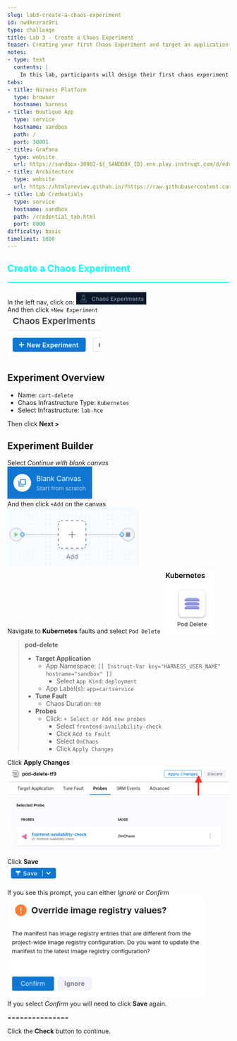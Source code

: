 ```yaml
---
slug: lab3-create-a-chaos-experiment
id: nwdknzrac9ri
type: challenge
title: Lab 3 - Create a Chaos Experiment
teaser: Creating your first Chaos Experiment and target an application for fault injection
notes:
- type: text
  contents: |
    In this lab, participants will design their first chaos experiment, selecting targets and defining what actions will be introduced to simulate disruptive events.
tabs:
- title: Harness Platform
  type: browser
  hostname: harness
- title: Boutique App
  type: service
  hostname: sandbox
  path: /
  port: 30001
- title: Grafana
  type: website
  url: https://sandbox-30002-${_SANDBOX_ID}.env.play.instruqt.com/d/edruqxvqvulmoa/boutique-app-dashboard
- title: Architecture
  type: website
  url: https://htmlpreview.github.io/?https://raw.githubusercontent.com/harness-community/field-workshops/blob/main/se-workshop-ce/assets/misc/diagram.html
- title: Lab Credentials
  type: service
  hostname: sandbox
  path: /credential_tab.html
  port: 8000
difficulty: basic
timelimit: 1600
---
```


<style type="text/css" rel="stylesheet">
hr.cyan { background-color: cyan; color: cyan; height: 2px; margin-bottom: -10px; }
h2.cyan { color: cyan; }
</style><h2 class="cyan">Create a Chaos Experiment</h2>
<hr class="cyan">
<br>

In the left nav, click on: ![ce_nav_experiments.png](https://raw.githubusercontent.com/harness-community/field-workshops/main/se-workshop-ce/assets/images/ce_nav_experiments.png) <br>
And then click ```+New Experiment``` <br>
![ce_new_experiment.png](https://raw.githubusercontent.com/harness-community/field-workshops/main/se-workshop-ce/assets/images/ce_new_experiment.png) <br>

## Experiment Overview
- Name: ```cart-delete```
- Chaos Infrastructure Type: ```Kubernetes```
- Select Infrastructure: ```lab-hce```

Then click **Next >** <br>

## Experiment Builder
Select *Continue with blank canvas* <br>
![ce_new_experiment_blank_canvas.png](https://raw.githubusercontent.com/harness-community/field-workshops/main/se-workshop-ce/assets/images/ce_new_experiment_blank_canvas.png) <br>
And then click ```+Add``` on the canvas <br>
![ce_add_to_canvas.png](https://raw.githubusercontent.com/harness-community/field-workshops/main/se-workshop-ce/assets/images/ce_add_to_canvas.png) <br>
Navigate to **Kubernetes** faults and select `Pod Delete`
![ce_fault_pod_delete.png](https://raw.githubusercontent.com/harness-community/field-workshops/main/se-workshop-ce/assets/images/ce_fault_pod_delete.png) <br>

> **pod-delete** <br>
> - **Target Application**
>   - App Namespace: ```[[ Instruqt-Var key="HARNESS_USER_NAME" hostname="sandbox" ]]```
>     - Select ```App Kind```: `deployment`
>   - App Label(s): ```app=cartservice```
> - **Tune Fault**
>   - Chaos Duration: ```60```
> - **Probes**
>   - Click: `+ Select or Add new probes`
>     - Select `frontend-availability-check`
>     - Click `Add to Fault`
>     - Select `OnChaos`
>     - Click `Apply Changes` <br>

Click **Apply Changes**
![ce_experiment_apply_changes.png](https://raw.githubusercontent.com/harness-community/field-workshops/main/se-workshop-ce/assets/images/ce_experiment_apply_changes.png) <br>

Click **Save** <br>
![ce_save.png](https://raw.githubusercontent.com/harness-community/field-workshops/main/se-workshop-ce/assets/images/ce_save.png) <br>

If you see this prompt, you can either *Ignore* or *Confirm* <br>
![ce_save_override_image.png](https://raw.githubusercontent.com/harness-community/field-workshops/main/se-workshop-ce/assets/images/ce_save_override_image.png) <br>
If you select *Confirm* you will need to click **Save** again. <br>

===============

Click the **Check** button to continue.
